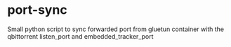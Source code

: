 # port-sync
Small python script to sync forwarded port from gluetun container with the qbittorrent listen_port and embedded_tracker_port 
